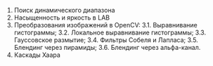 1. Поиск динамического диапазона
2. Насыщенность и яркость в LAB
3. Преобразования изображений в OpenCV:
3.1. Выравнивание гистограммы;
3.2. Локальное выравнивание гистограммы;
3.3. Гауссовское размытие;
3.4. Фильтры Собеля и Лапласа;
3.5. Блендинг через пирамиды;
3.6. Блендинг через альфа-канал.
4. Каскады Хаара

